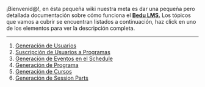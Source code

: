 ¡Bienvenid@!, en ésta pequeña wiki nuestra meta es dar una pequeña pero detallada documentación sobre cómo funciona el [**Bedu LMS.**](https://pwa.bedu.org/admin/) Los tópicos que vamos a cubrir se encuentran listados a continuación, haz click en uno de los elementos para ver la descripción completa. 
***

1. [Generación de Usuarios](https://github.com/ExponentialEducation/bedu_lms/wiki/Generaci%C3%B3n-de-Usuarios)
2. [Suscripción de Usuarios a Programas](https://github.com/ExponentialEducation/bedu_lms/wiki/Suscripci%C3%B3n-de-Usuarios-a-Programas)
3. [Generación de Eventos en el Schedule]()
4. [Generación de Programa]()
5. [Generación de Cursos]()
6. [Generación de Session Parts]()